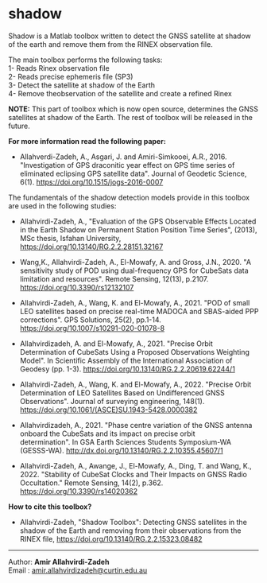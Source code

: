 # shadow
Shadow is a Matlab toolbox written to detect the GNSS satellite at shadow of the earth and remove them from the RINEX observation file.

The main toolbox performs the following tasks:                          
1- Reads Rinex observation file                                       
2- Reads precise ephemeris file (SP3)                                 
3- Detect the satellite at shadow of the Earth                        
4- Remove theobservation of the satellite and create a refined Rinex

**NOTE:** This part of toolbox which is now open source, determines the GNSS satellites at shadow of the Earth. The rest of toolbox will be released in the future.

**For more information read the following paper:**                        
   - Allahverdi-Zadeh, A., Asgari, J. and Amiri-Simkooei, A.R., 2016. "Investigation of GPS draconitic year effect on GPS time series of eliminated eclipsing GPS satellite data". Journal of Geodetic Science, 6(1). https://doi.org/10.1515/jogs-2016-0007               
                                                                         
 The fundamentals of the shadow detection models provide in this toolbox are used in the following studies:                                      
   - Allahvirdi-Zadeh, A., "Evaluation of the GPS Observable Effects Located in the Earth Shadow on Permanent Station Position Time Series", (2013), MSc thesis, Isfahan University, https://doi.org/10.13140/RG.2.2.28151.32167                         
                                                                         
   - Wang,K., Allahvirdi-Zadeh, A., El-Mowafy, A. and Gross, J.N., 2020. "A sensitivity study of POD using dual-frequency GPS for CubeSats data limitation and resources". Remote Sensing, 12(13), p.2107. https://doi.org/10.3390/rs12132107                                  
                                                                         
   - Allahvirdi-Zadeh, A., Wang, K. and El-Mowafy, A., 2021. "POD of small LEO satellites based on precise real-time MADOCA and SBAS-aided PPP corrections". GPS Solutions, 25(2), pp.1-14. https://doi.org/10.1007/s10291-020-01078-8                          
                                                                         
   - Allahvirdizadeh, A. and El-Mowafy, A., 2021. "Precise Orbit Determination of CubeSats Using a Proposed Observations Weighting Model". In Scientific Assembly of the International Association of Geodesy (pp. 1-3). https://doi.org/10.13140/RG.2.2.20619.62244/1    
                                                                         
   - Allahvirdi-Zadeh, A., Wang, K. and El-Mowafy, A., 2022. "Precise Orbit Determination of LEO Satellites Based on Undifferenced GNSS Observations". Journal of surveying engineering, 148(1). https://doi.org/10.1061/(ASCE)SU.1943-5428.0000382          
                                                                         
                                                                         
   - Allahvirdizadeh, A., 2021. "Phase centre variation of the GNSS antenna onboard the CubeSats and its impact on precise orbit        
     determination". In GSA Earth Sciences Students Symposium-WA (GESSS-WA). http://dx.doi.org/10.13140/RG.2.2.10355.45607/1
                                                                         
   - Allahvirdi-Zadeh, A., Awange, J., El-Mowafy, A., Ding, T. and Wang, K., 2022. "Stability of CubeSat Clocks and Their Impacts on GNSS Radio Occultation." Remote Sensing, 14(2), p.362. https://doi.org/10.3390/rs14020362                                  
                                                                         
                                                                         
**How to cite this toolbox?**                                             
   - Allahvirdi-Zadeh, "Shadow Toolbox": Detecting GNSS satellites in the shadow of the Earth and removing from their observations from the RINEX file, https://doi.org/10.13140/RG.2.2.15323.08482    
-------------------------------------------------------------------------
                                                                         
  Author: **Amir Allahvirdi-Zadeh**                                          
  Email : amir.allahvirdizadeh@curtin.edu.au                                                     
